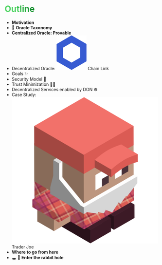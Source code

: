 # Outline
- **Motivation**
- 🌳 **Oracle Taxonomy**
- **Centralized Oracle: Provable**
- <span class="flex font-bold">Decentralized Oracle: <img src="/chainlink-symbol-blue.svg" class="w-4 mx-2" /> Chain Link</span>
  <li>Goals ✨</li>
  <li>Security Model 🔐</li>
  <li>Trust Minimization 🤝🏻</li>
  <li>Decentralized Services enabled by DON ⚙️</li>
- <span class="flex font-bold">Case Study: <img src="/JOE-logo.svg" class="w-5 mx-2" /> Trader Joe</span>
- **Where to go from here**
- 🕳 🐇 **Enter the rabbit hole** 

<style>
h1 {
  background-color: #39b62b;
  background-image: linear-gradient(45deg, #4ed462 10%, #148c2e 20%);
  background-size: 100%;
  -webkit-background-clip: text;
  -moz-background-clip: text;
  -webkit-text-fill-color: transparent;
  -moz-text-fill-color: transparent;
}
</style>